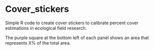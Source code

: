 # Cover_stickers
Simple R code to create cover stickers to calibrate percent cover estimations in ecological field research.

The purple square at the bottom left of each panel shows an area that represents X% of the total area.
